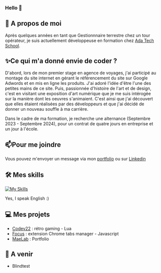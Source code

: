 ### Hello 👋

## 🦄 A propos de moi 
Après quelques années en tant que Gestionnnaire terrestre chez un tour opérateur, je suis actuellement développeuse en formation chez [Ada Tech School](https://adatechschool.fr/).

## ✨Ce qui m'a donné envie de coder ? 
D'abord, lors de mon premier stage en agence de voyages, j'ai participé au montage du site internet en gérant le référencement du site sur Google Adwords et en mis en ligne les produits. J'ai adoré l'idée d'être l'une des petites mains de ce site. 
Puis, passionnée d'histoire de l'art et de design, c'est en visitant une exposition d'art numérique que je me suis intérogée sur la manière dont les oeuvres s'animaient. C'est ainsi que j'ai découvert que elles étaient réalisées par des développeurs et que j'ai décidé de donner un nouveau souffle à ma carrière. 

Dans le cadre de ma formation, je recherche une alternance (Septembre 2023 - Septembre 2024), pour un contrat de quatre jours en entreprise et un jour à l'école. 

## 📫Pour me joindre
Vous pouvez m'envoyer un message via mon [portfolio](https://maelab.vercel.app/) ou sur [Linkedin](https://www.linkedin.com/in/ma%C3%ABva-rakotonirina-4716b8173/) <!--ou sur la page Contact de mon portfolio.--> 

## 🛠️ Mes skills 
[![My Skills](https://skillicons.dev/icons?i=html,css,js,react,bootstrap,tailwind,wordpress,figma)](https://skillicons.dev)

Yes, I speak English :) 

## 💻 Mes projets 
* [Codev22](https://www.lexaloffle.com/bbs/?tid=50033) : rétro gaming - Lua
* [Focus](https://github.com/maevarkt/focus-extension) : extension Chrome tabs manager - Javascript
* [MaeLab](https://maelab.vercel.app/) : Portfolio

## 🚧 A venir
* Blindtest
